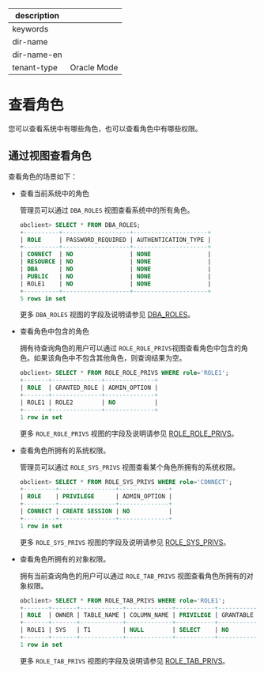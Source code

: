 |description||
|---|---|
|keywords||
|dir-name||
|dir-name-en||
|tenant-type|Oracle Mode|

# 查看角色

您可以查看系统中有哪些角色，也可以查看角色中有哪些权限。

## 通过视图查看角色

查看角色的场景如下：

* 查看当前系统中的角色

  管理员可以通过 `DBA_ROLES` 视图查看系统中的所有角色。

  ```sql
  obclient> SELECT * FROM DBA_ROLES;
  +----------+-------------------+---------------------+
  | ROLE     | PASSWORD_REQUIRED | AUTHENTICATION_TYPE |
  +----------+-------------------+---------------------+
  | CONNECT  | NO                | NONE                |
  | RESOURCE | NO                | NONE                |
  | DBA      | NO                | NONE                |
  | PUBLIC   | NO                | NONE                |
  | ROLE1    | NO                | NONE                |
  +----------+-------------------+---------------------+
  5 rows in set
  ```

  更多 `DBA_ROLES` 视图的字段及说明请参见 [DBA_ROLES](../../../../../../700.reference/700.system-views/500.system-view-of-oracle-mode/200.dictionary-view-of-oracle-mode/9100.dba_roles-of-oracle-mode.md)。
  
* 查看角色中包含的角色

  拥有待查询角色的用户可以通过 `ROLE_ROLE_PRIVS`视图查看角色中包含的角色。如果该角色中不包含其他角色，则查询结果为空。

  ```sql
  obclient> SELECT * FROM ROLE_ROLE_PRIVS WHERE role='ROLE1';
  +-------+--------------+--------------+
  | ROLE  | GRANTED_ROLE | ADMIN_OPTION |
  +-------+--------------+--------------+
  | ROLE1 | ROLE2        | NO           |
  +-------+--------------+--------------+
  1 row in set
  ```

  更多 `ROLE_ROLE_PRIVS` 视图的字段及说明请参见 [ROLE_ROLE_PRIVS](../../../../../../700.reference/700.system-views/500.system-view-of-oracle-mode/200.dictionary-view-of-oracle-mode/19900.role_role_privs-of-oracle-mode.md)。
  
* 查看角色所拥有的系统权限。

  管理员可以通过 `ROLE_SYS_PRIVS` 视图查看某个角色所拥有的系统权限。

  ```sql
  obclient> SELECT * FROM ROLE_SYS_PRIVS WHERE role='CONNECT';
  +---------+----------------+--------------+
  | ROLE    | PRIVILEGE      | ADMIN_OPTION |
  +---------+----------------+--------------+
  | CONNECT | CREATE SESSION | NO           |
  +---------+----------------+--------------+
  1 row in set
  ```

  更多 `ROLE_SYS_PRIVS` 视图的字段及说明请参见 [ROLE_SYS_PRIVS](../../../../../../700.reference/700.system-views/500.system-view-of-oracle-mode/200.dictionary-view-of-oracle-mode/19800.role_sys_privs-of-oracle-mode.md)。
  
* 查看角色所拥有的对象权限。

  拥有当前查询角色的用户可以通过 `ROLE_TAB_PRIVS` 视图查看角色所拥有的对象权限。

  ```sql
  obclient> SELECT * FROM ROLE_TAB_PRIVS WHERE role='ROLE1';
  +-------+-------+------------+-------------+-----------+-----------+
  | ROLE  | OWNER | TABLE_NAME | COLUMN_NAME | PRIVILEGE | GRANTABLE |
  +-------+-------+------------+-------------+-----------+-----------+
  | ROLE1 | SYS   | T1         | NULL        | SELECT    | NO        |
  +-------+-------+------------+-------------+-----------+-----------+
  1 row in set
  ```

  更多 `ROLE_TAB_PRIVS` 视图的字段及说明请参见 [ROLE_TAB_PRIVS](../../../../../../700.reference/700.system-views/500.system-view-of-oracle-mode/200.dictionary-view-of-oracle-mode/19700.role_tab_privs-of-oracle-mode.md)。
  
